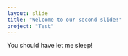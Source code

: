 ```yaml
---
layout: slide
title: "Welcome to our second slide!"
project: "Test"
---
```

You should have let me sleep!
